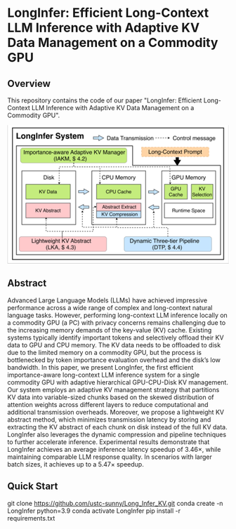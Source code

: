 # LongInfer: Efficient Long-Context LLM Inference with Adaptive KV Data Management on a Commodity GPU

## Overview

This repository contains the code of our paper "LongInfer: Efficient Long-Context LLM Inference with Adaptive KV Data Management on a Commodity GPU".

![LongInfer](./figures/LongInfer.png)

## Abstract

Advanced Large Language Models (LLMs) have achieved impressive performance across a wide range of complex and long-context natural language tasks. However, performing long-context LLM inference locally on a commodity GPU (a PC) with privacy concerns remains challenging due to the increasing memory demands of the key-value (KV) cache. Existing systems typically identify important tokens and selectively offload their KV data to GPU and CPU memory. The KV data needs to be offloaded to disk due to the limited memory on a commodity GPU, but the process is bottlenecked by token importance evaluation overhead and the disk’s low bandwidth. In this paper, we present LongInfer, the first efficient importance-aware long-context LLM inference system for a single commodity GPU with adaptive hierarchical GPU-CPU-Disk KV management. Our system employs an adaptive KV management strategy that partitions KV data into variable-sized chunks based on the skewed distribution of attention weights across different layers to reduce computational and additional transmission overheads. Moreover, we propose a lightweight KV abstract method, which minimizes transmission latency by storing and extracting the KV abstract of each chunk on disk instead of the full KV data. LongInfer also leverages the dynamic compression and pipeline techniques to further accelerate inference. Experimental results demonstrate that LongInfer achieves an average inference latency speedup of $3.46\times$, while maintaining comparable LLM response quality. In scenarios with larger batch sizes, it achieves up to a $5.47\times$ speedup.

## Quick Start 

git clone https://github.com/ustc-sunny/Long_Infer_KV.git
conda create -n LongInfer python=3.9
conda activate LongInfer
pip install -r requirements.txt


